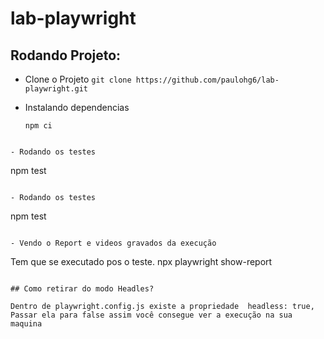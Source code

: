 # lab-playwright


## Rodando Projeto:

- Clone o Projeto
  `git clone https://github.com/paulohg6/lab-playwright.git`

- Instalando dependencias
  ```
  npm ci
```

- Rodando os testes
  ```
  npm test
```

- Rodando os testes
  ```
  npm test
```

- Vendo o Report e videos gravados da execução
  ```
  Tem que se executado pos o teste.
  npx playwright show-report
```

## Como retirar do modo Headles?

Dentro de playwright.config.js existe a propriedade  headless: true, Passar ela para false assim você consegue ver a execução na sua maquina

  
  
